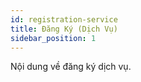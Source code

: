 ```yaml
---
id: registration-service
title: Đăng Ký (Dịch Vụ)
sidebar_position: 1
---
```


Nội dung về đăng ký dịch vụ.
